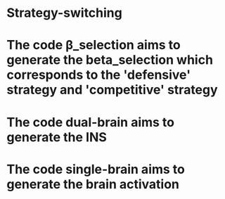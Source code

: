 # Strategy-switching
# The code β_selection aims to generate the beta_selection which corresponds to the 'defensive' strategy and 'competitive' strategy
# The code dual-brain aims to generate the INS
# The code single-brain aims to generate the brain activation
